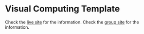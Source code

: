 # Visual Computing Template

Check the [live site](https://visualcomputing.github.io/vc/) for the information.
Check the [group site](https://visual2021-1.github.io/vc/) for the information.
